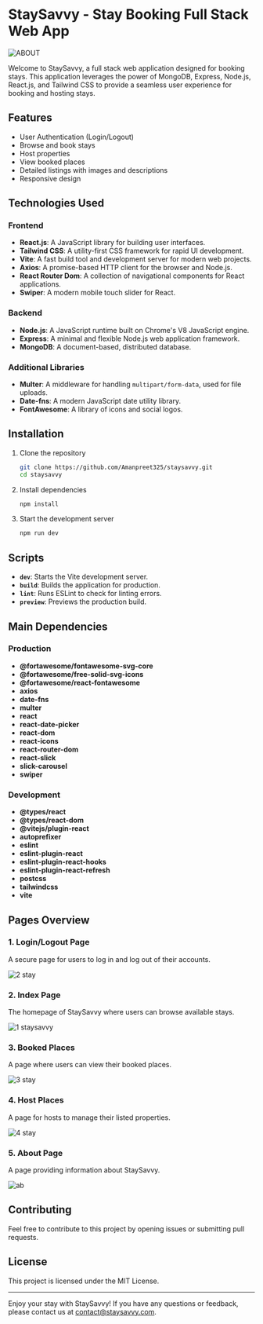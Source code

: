 # StaySavvy - Stay Booking Full Stack Web App
![ABOUT](https://github.com/Amanpreet325/StaySavvy-Stay-Booking-Web-Application/assets/138601070/1d9b4206-648d-4948-841b-92698129631f)


Welcome to StaySavvy, a full stack web application designed for booking stays. This application leverages the power of MongoDB, Express, Node.js, React.js, and Tailwind CSS to provide a seamless user experience for booking and hosting stays.

## Features

- User Authentication (Login/Logout)
- Browse and book stays
- Host properties
- View booked places
- Detailed listings with images and descriptions
- Responsive design

## Technologies Used

### Frontend

- **React.js**: A JavaScript library for building user interfaces.
- **Tailwind CSS**: A utility-first CSS framework for rapid UI development.
- **Vite**: A fast build tool and development server for modern web projects.
- **Axios**: A promise-based HTTP client for the browser and Node.js.
- **React Router Dom**: A collection of navigational components for React applications.
- **Swiper**: A modern mobile touch slider for React.

### Backend

- **Node.js**: A JavaScript runtime built on Chrome's V8 JavaScript engine.
- **Express**: A minimal and flexible Node.js web application framework.
- **MongoDB**: A document-based, distributed database.

### Additional Libraries

- **Multer**: A middleware for handling `multipart/form-data`, used for file uploads.
- **Date-fns**: A modern JavaScript date utility library.
- **FontAwesome**: A library of icons and social logos.

## Installation

1. Clone the repository
   ```sh
   git clone https://github.com/Amanpreet325/staysavvy.git
   cd staysavvy
   ```
2. Install dependencies
   ```sh
   npm install
   ```
3. Start the development server
   ```sh
   npm run dev
   ```

## Scripts

- **`dev`**: Starts the Vite development server.
- **`build`**: Builds the application for production.
- **`lint`**: Runs ESLint to check for linting errors.
- **`preview`**: Previews the production build.

## Main Dependencies

### Production

- **@fortawesome/fontawesome-svg-core**
- **@fortawesome/free-solid-svg-icons**
- **@fortawesome/react-fontawesome**
- **axios**
- **date-fns**
- **multer**
- **react**
- **react-date-picker**
- **react-dom**
- **react-icons**
- **react-router-dom**
- **react-slick**
- **slick-carousel**
- **swiper**

### Development

- **@types/react**
- **@types/react-dom**
- **@vitejs/plugin-react**
- **autoprefixer**
- **eslint**
- **eslint-plugin-react**
- **eslint-plugin-react-hooks**
- **eslint-plugin-react-refresh**
- **postcss**
- **tailwindcss**
- **vite**



## Pages Overview

### 1. Login/Logout Page

A secure page for users to log in and log out of their accounts.

![2 stay](https://github.com/Amanpreet325/StaySavvy-Stay-Booking-Web-Application/assets/138601070/c41a55e7-5d43-4b9c-bf9a-67c98952c2cb)


### 2. Index Page

The homepage of StaySavvy where users can browse available stays.

![1 staysavvy](https://github.com/Amanpreet325/StaySavvy-Stay-Booking-Web-Application/assets/138601070/6ae8c3d1-ad1a-4952-a878-2724cad8fb22)


### 3. Booked Places

A page where users can view their booked places.

![3 stay](https://github.com/Amanpreet325/StaySavvy-Stay-Booking-Web-Application/assets/138601070/1cce01ac-3603-48a2-83cb-f8b7d6723086)


### 4. Host Places

A page for hosts to manage their listed properties.

![4 stay](https://github.com/Amanpreet325/StaySavvy-Stay-Booking-Web-Application/assets/138601070/8af85e25-b08b-4757-a35e-df1d1d063b11)


### 5. About Page

A page providing information about StaySavvy.

![ab](https://github.com/Amanpreet325/StaySavvy-Stay-Booking-Web-Application/assets/138601070/38391934-09b5-4caa-ba40-fb47c22c672f)


## Contributing

Feel free to contribute to this project by opening issues or submitting pull requests.

## License

This project is licensed under the MIT License.

---

Enjoy your stay with StaySavvy! If you have any questions or feedback, please contact us at [contact@staysavvy.com](mailto:amanpreetsingh2019463@gmail.com).
